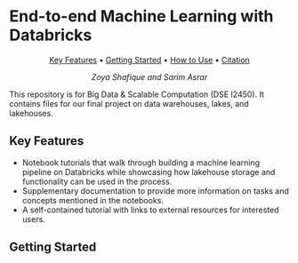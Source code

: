 # End-to-end Machine Learning with Databricks 

<div align="center">

[Key Features](#key-features) • [Getting Started](#getting-started) • [How to Use](#usage) • [Citation](#Citation)

</div>

<div align="center">

*Zoya Shafique and Sarim Asrar*<br>

</div>

This repository is for Big Data &amp; Scalable Computation (DSE I2450). It contains files for our final project on data warehouses, lakes, and lakehouses.

## Key Features
  - Notebook tutorials that walk through building a machine learning pipeline on Databricks while showcasing how lakehouse storage and functionality can be used in the process.
  - Supplementary documentation to provide more information on tasks and concepts mentioned in the notebooks.
  - A self-contained tutorial with links to external resources for interested users.

## Getting Started 



